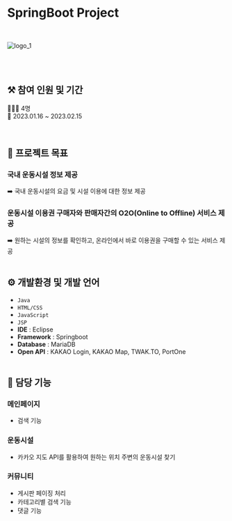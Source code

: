 # SpringBoot Project
<br/>

![logo_1](https://github.com/jyuyj/Maumgagym/assets/122706861/295eed00-fdd1-4c79-85e0-56a2459dd46d)

<br/><br/>

## ⚒️ 참여 인원 및 기간
 🧑‍🤝‍🧑 4명<br/>
 📆 2023.01.16 ~ 2023.02.15

<br/>

## 🔎 프로젝트 목표
### 국내 운동시설 정보 제공
 ➡️ 국내 운동시설의 요금 및 시설 이용에 대한 정보 제공<br/> 
### 운동시설 이용권 구매자와 판매자간의 O2O(Online to Offline) 서비스 제공
 ➡️ 원하는 시설의 정보를 확인하고, 온라인에서 바로 이용권을 구매할 수 있는 서비스 제공
<br/><br/>

## ⚙️ 개발환경 및 개발 언어
 - `Java`
 - `HTML/CSS`
 - `JavaScript`
 - `JSP`
 - **IDE** : Eclipse
 - **Framework** : Springboot
 - **Database** : MariaDB
 - **Open API** : KAKAO Login, KAKAO Map, TWAK.TO, PortOne
<br/><br/>

## 📌 담당 기능
### 메인페이지
 - 검색 기능
### 운동시설
 - 카카오 지도 API를 활용하여 원하는 위치 주변의 운동시설 찾기
### 커뮤니티
 - 게시판 페이징 처리
 - 카테고리별 검색 기능
 - 댓글 기능
<br/><br/>
